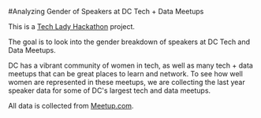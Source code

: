 #Analyzing Gender of Speakers at DC Tech + Data Meetups

This is a [Tech Lady Hackathon](http://techladyhackathon.org/) project. 

The goal is to look into the gender breakdown of speakers at DC Tech and Data Meetups. 

DC has a vibrant community of women in tech, as well as many tech + data meetups that can be great places to learn and network. To see how well women are represented in these meetups, we are collecting the last year speaker data for some of DC's largest tech and data meetups.

All data is collected from [Meetup.com](https://www.meetup.com/).
